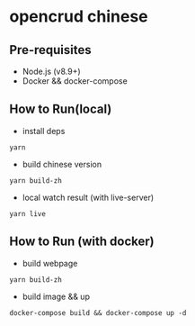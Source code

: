 
# opencrud chinese

## Pre-requisites

* Node.js (v8.9+)
* Docker && docker-compose

## How to Run(local)

* install deps

```code
yarn
```

* build chinese version

```code
yarn build-zh
```

* local watch result (with live-server)

```code
yarn live
```

## How to Run (with docker)

* build webpage

```code
yarn build-zh
```

* build image && up

```code
docker-compose build && docker-compose up -d
```